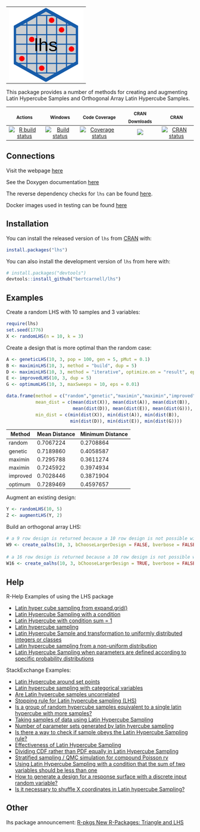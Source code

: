 <div>
  <table>
    <tr>
      <td>
        <img align="left" width="200" height="200" src="logo.svg"/>
      </td>
    </tr>
  </table>
</div>

This package provides a number of methods for creating and augmenting 
Latin Hypercube Samples and Orthogonal Array Latin Hypercube Samples.

|<sub>Actions</sub>|<sub>Windows</sub>|<sub>Code Coverage</sub>|<sub>CRAN Downloads</sub>|<sub>CRAN</sub>|
|:---:|:---:|:---:|:---:|:---:|
|[![R build status](https://github.com/bertcarnell/lhs/workflows/R-CMD-check/badge.svg)](https://github.com/bertcarnell/lhs/actions)|[![Build status](https://ci.appveyor.com/api/projects/status/5h8gjnq6a30r8y37/branch/master?svg=true)](https://ci.appveyor.com/project/bertcarnell/lhs/branch/master)|[![Coverage status](https://codecov.io/gh/bertcarnell/lhs/branch/master/graph/badge.svg)](https://codecov.io/github/bertcarnell/lhs?branch=master)|[![](https://cranlogs.r-pkg.org/badges/lhs)](https://cran.r-project.org/package=lhs)|[![CRAN status](https://www.r-pkg.org/badges/version/lhs)](https://cran.r-project.org/package=lhs)|

## Connections

Visit the webpage [here](https://bertcarnell.github.io/lhs/)

See the Doxygen documentation [here](https://bertcarnell.github.io/lhs/html/index.html)

The reverse dependency checks for `lhs` can be found [here](etc/revdep_README.md).

Docker images used in testing can be found [here](https://hub.docker.com/repository/docker/bertcarnell/lhs-debug)

## Installation

You can install the released version of `lhs` from [CRAN](https://CRAN.R-project.org) with:

``` r
install.packages("lhs")
```

You can also install the development version of `lhs` from here with:

``` r
# install.packages("devtools")
devtools::install_github("bertcarnell/lhs")
```

## Examples

Create a random LHS with 10 samples and 3 variables:

``` r
require(lhs)
set.seed(1776)
X <- randomLHS(n = 10, k = 3)
```

Create a design that is more optimal than the random case:

```r
A <- geneticLHS(10, 3, pop = 100, gen = 5, pMut = 0.1)
B <- maximinLHS(10, 3, method = "build", dup = 5)
D <- maximinLHS(10, 3, method = "iterative", optimize.on = "result", eps = 0.01, maxIter = 300)
E <- improvedLHS(10, 3, dup = 5)
G <- optimumLHS(10, 3, maxSweeps = 10, eps = 0.01)
```

```r
data.frame(method = c("random","genetic","maximin","maximin","improved","optimum"),
           mean_dist = c(mean(dist(X)), mean(dist(A)), mean(dist(B)),
                         mean(dist(D)), mean(dist(E)), mean(dist(G))),
           min_dist = c(min(dist(X)), min(dist(A)), min(dist(B)),
                        min(dist(D)), min(dist(E)), min(dist(G))))
```

|Method|Mean Distance|Minimum Distance|
|------|-------------|----------------|
|random | 0.7067224 | 0.2708864 |
|genetic | 0.7189860 | 0.4058587 |
|maximin | 0.7295788 | 0.3611274 |
|maximin | 0.7245922 | 0.3974934 |
|improved | 0.7028446 | 0.3871904 |
|optimum | 0.7289469 | 0.4597657 |

Augment an existing design:

```r
Y <- randomLHS(10, 5)
Z <- augmentLHS(Y, 2)
```

Build an orthogonal array LHS:

```r
# a 9 row design is returned because a 10 row design is not possible with these algorithms
W9 <- create_oalhs(10, 3, bChooseLargerDesign = FALSE, bverbose = FALSE)

# a 16 row design is returned because a 10 row design is not possible with these algorithms
W16 <- create_oalhs(10, 3, bChooseLargerDesign = TRUE, bverbose = FALSE)
```

## Help

R-Help Examples of using the LHS package

- [Latin hyper cube sampling from expand.grid()](https://stat.ethz.ch/pipermail/r-help/2007-January/124143.html)
- [Latin Hypercube Sampling with a condition](https://stat.ethz.ch/pipermail/r-help/2011-June/279906.html)
- [Latin Hypercube with condition sum = 1](https://stat.ethz.ch/pipermail/r-help/2008-November/180929.html)
- [Latin hypercube sampling](https://www.mail-archive.com/r-help@r-project.org/msg192704.html)
- [Latin Hypercube Sample and transformation to uniformly distributed integers or classes](https://stat.ethz.ch/pipermail/r-help/2013-October/361263.html)
- [Latin hypercube sampling from a non-uniform distribution](https://stat.ethz.ch/pipermail/r-help/2017-August/448475.html)
- [Latin Hypercube Sampling when parameters are defined according to specific probability distributions](https://stat.ethz.ch/pipermail/r-help/2017-June/447266.html)

StackExchange Examples:

- [Latin Hypercube around set points](https://stats.stackexchange.com/questions/370983/latin-hypercube-around-set-points)
- [Latin hypercube sampling with categorical variables](https://stats.stackexchange.com/questions/388963/latin-hypercube-sampling-with-categorical-variables)
- [Are Latin hypercube samples uncorrelated](https://stats.stackexchange.com/questions/147789/are-latin-hypercube-samples-uncorrelated)
- [Stopping rule for Latin hypercube sampling (LHS)](https://stats.stackexchange.com/questions/407262/stopping-rule-for-latin-hypercube-sampling-lhs)
- [Is a group of random hypercube samples equivalent to a single latin hypercube with more samples?](https://stats.stackexchange.com/questions/411085/is-a-group-of-random-hypercube-samples-equivalent-to-a-single-latin-hypercube-wi)
- [Taking samples of data using Latin Hypercube Sampling](https://stats.stackexchange.com/questions/439271/taking-samples-of-data-using-latin-hypercube-sampling)
- [Number of parameter sets generated by latin hyercube sampling](https://stats.stackexchange.com/questions/460918/number-of-parameter-sets-generated-by-latin-hyercube-sampling)
- [Is there a way to check if sample obeys the Latin Hypercube Sampling rule?](https://stats.stackexchange.com/questions/465492/is-there-a-way-to-check-if-sample-obeys-the-latin-hypercube-sampling-rule)
- [Effectiveness of Latin Hypercube Sampling](https://stats.stackexchange.com/questions/468202/effectiveness-of-latin-hypercube-sampling)
- [Dividing CDF rather than PDF equally in Latin Hypercube Sampling](https://stats.stackexchange.com/questions/468293/dividing-cdf-rather-than-pdf-equally-in-latin-hypercube-sampling)
- [Stratified sampling / QMC simulation for compound Poisson rv](https://stats.stackexchange.com/questions/469963/stratified-sampling-qmc-simulation-for-compound-poisson-rv)
- [Using Latin Hypercube Sampling with a condition that the sum of two variables should be less than one](https://stats.stackexchange.com/questions/474911/using-latin-hypercube-sampling-with-a-condition-that-the-sum-of-two-variables-sh)
- [How to generate a design for a response surface with a discrete input random variable?](https://stats.stackexchange.com/questions/444997/how-to-generate-a-design-for-a-response-surface-with-a-discrete-input-random-var)
- [Is it necessary to shuffle X coordinates in Latin hypercube Sampling?](https://stats.stackexchange.com/questions/498492/is-it-necessary-to-shuffle-x-coordinates-in-latin-hypercube-sampling-lhc)

## Other

lhs package announcement:  [R-pkgs New R-Packages: Triangle and LHS](https://stat.ethz.ch/pipermail/r-packages/2006/000715.html)
